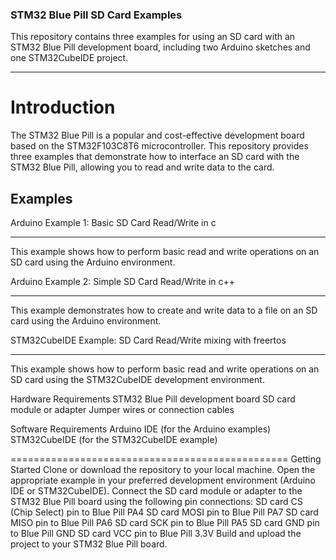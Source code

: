 ### STM32 Blue Pill SD Card Examples ###
This repository contains three examples for using an SD card with an STM32 Blue Pill development board, including two Arduino sketches and one STM32CubeIDE project.
_____________________________________________________________________

# Introduction #
The STM32 Blue Pill is a popular and cost-effective development board based on the STM32F103C8T6 microcontroller. This repository provides three examples that demonstrate how to interface an SD card with the STM32 Blue Pill, allowing you to read and write data to the card.

## Examples ##
Arduino Example 1: Basic SD Card Read/Write in c
______________
This example shows how to perform basic read and write operations on an SD card using the Arduino environment.

Arduino Example 2: Simple SD Card Read/Write in c++
_____________
This example demonstrates how to create and write data to a file on an SD card using the Arduino environment.

STM32CubeIDE Example: SD Card Read/Write mixing with freertos
_____________
This example shows how to perform basic read and write operations on an SD card using the STM32CubeIDE development environment.

Hardware Requirements
STM32 Blue Pill development board
SD card module or adapter
Jumper wires or connection cables

Software Requirements
Arduino IDE (for the Arduino examples)
STM32CubeIDE (for the STM32CubeIDE example)

================================================
Getting Started
Clone or download the repository to your local machine.
Open the appropriate example in your preferred development environment (Arduino IDE or STM32CubeIDE).
Connect the SD card module or adapter to the STM32 Blue Pill board using the following pin connections:
SD card CS (Chip Select) pin to Blue Pill PA4
SD card MOSI pin to Blue Pill PA7
SD card MISO pin to Blue Pill PA6
SD card SCK pin to Blue Pill PA5
SD card GND pin to Blue Pill GND
SD card VCC pin to Blue Pill 3.3V
Build and upload the project to your STM32 Blue Pill board.
